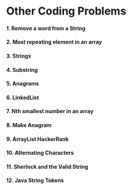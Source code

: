 # Other Coding Problems

#### 1.  Remove a word from a String
#### 2.  Most repeating element in an array
#### 3.  Strings
#### 4.  Substring
#### 5.  Anagrams
#### 6.  LinkedList
#### 7.  Nth smallest number in an array
#### 8.  Make Anagram
#### 9.  ArrayList HackerRank
#### 10. Alternating Characters
#### 11. Sherlock and the Valid String
#### 12. Java String Tokens
 
